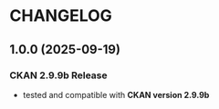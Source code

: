 # CHANGELOG

## 1.0.0 (2025-09-19)
### CKAN 2.9.9b Release 
- tested and compatible with **CKAN version 2.9.9b**